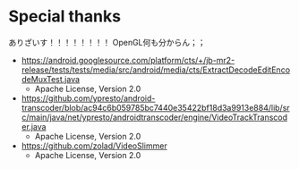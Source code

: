 # Special thanks

ありざいす！！！！！！！！
OpenGL何も分からん；；

- https://android.googlesource.com/platform/cts/+/jb-mr2-release/tests/tests/media/src/android/media/cts/ExtractDecodeEditEncodeMuxTest.java
    - Apache License, Version 2.0
- https://github.com/ypresto/android-transcoder/blob/ac94c6b059785bc7440e35422bf18d3a9913e884/lib/src/main/java/net/ypresto/androidtranscoder/engine/VideoTrackTranscoder.java
    - Apache License, Version 2.0
- https://github.com/zolad/VideoSlimmer
    - Apache License, Version 2.0
